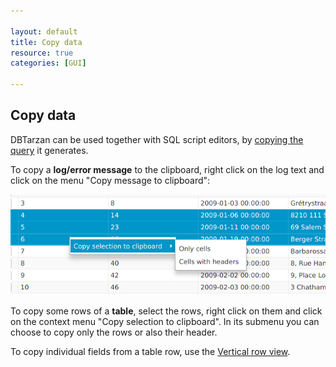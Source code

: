 ```yaml
---

layout: default
title: Copy data
resource: true
categories: [GUI]

---
```


## Copy data

DBTarzan can be used together with SQL script editors, by [copying the query](TableInformation) it generates.

To copy a **log/error message** to the clipboard, right click on the log text and click on the menu "Copy message to clipboard":

![Copy message to clipboard](images/copymenu.png)

To copy some rows of a **table**, select the rows, right click on them and click on the context menu "Copy selection to clipboard". In its submenu you can choose to copy only the rows or also their header.

To copy individual fields from a table row, use the [Vertical row view](Vertical-row-view).



